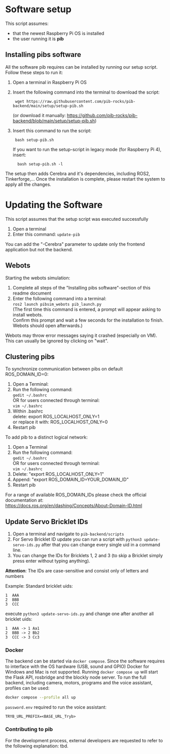 # Software setup

This script assumes:

- that the newest Raspberry Pi OS is installed
- the user running it is **pib**

## Installing pibs software

All the software pib requires can be installed by running our setup script.
Follow these steps to run it:

1. Open a terminal in Raspberry Pi OS

2. Insert the following command into the terminal to download the script:

        wget https://raw.githubusercontent.com/pib-rocks/pib-backend/main/setup/setup-pib.sh

   (or download it manually: https://github.com/pib-rocks/pib-backend/blob/main/setup/setup-pib.sh)

3. Insert this command to run the script:

        bash setup-pib.sh

   If you want to run the setup-script in legacy mode (for Raspberry Pi 4), insert:
               
         bash setup-pib.sh -l

The setup then adds Cerebra and it's dependencies, including ROS2, Tinkerforge,...
Once the installation is complete, please restart the system to apply all the changes.

# Updating the Software

This script assumes that the setup script was executed successfully

1. Open a terminal
2. Enter this command: `update-pib`

You can add the "-Cerebra" parameter to update only the frontend application but not the backend.

## Webots

Starting the webots simulation:

1. Complete all steps of the "Installing pibs software"-section of this readme document
2. Enter the following command into a terminal:  
   `ros2 launch pibsim_webots pib_launch.py`  
   (The first time this command is entered, a prompt will appear asking to install webots.  
   Confirm this prompt and wait a few seconds for the installation to finish. Webots should open afterwards.)

Webots may throw error messages saying it crashed (especially on VM). This can usually be ignored by clicking on "wait".

## Clustering pibs

To synchronize communication between pibs on default ROS_DOMAIN_ID=0:

1. Open a Terminal:
2. Run the following command:  
   `gedit ~/.bashrc`  
   OR for users connected through terminal:  
   `vim ~/.bashrc`
3. Within .bashrc  
   delete: export ROS_LOCALHOST_ONLY=1  
   or replace it with: ROS_LOCALHOST_ONLY=0
4. Restart pib

To add pib to a distinct logical network:

1. Open a Terminal
2. Run the following command:  
   `gedit ~/.bashrc`  
   OR for users connected through terminal:  
   `vim ~/.bashrc`
3. Delete: "export ROS_LOCALHOST_ONLY=1"
4. Append: "export ROS_DOMAIN_ID=YOUR_DOMAIN_ID"
5. Restart pib

For a range of available ROS_DOMAIN_IDs please check the official documentation at:  
https://docs.ros.org/en/dashing/Concepts/About-Domain-ID.html

## Update Servo Bricklet IDs

1. Open a terminal and navigate to `pib-backend/scripts`
2. For Servo Bricklet ID update you can run a script with `python3 update-servo-ids.py`
after that you can change every single uid in a command line. 
3. You can change the IDs for Bricklets 1, 2 and 3 (to skip a Bricklet simply press enter without typing anything).

**Attention**: The IDs are case-sensitive and consist only of letters and numbers


Example: 
   Standard bricklet uids: 
```
1  AAA
2  BBB
3  CCC
```

execute `python3 update-servo-ids.py` and change one after another all bricklet uids:
```
1  AAA -> 1 Aa1
2  BBB -> 2 Bb2
3  CCC -> 3 Cc3
```

### Docker

The backend can be started via `docker compose`. Since the software requires to interface with the OS hardware (USB,
sound and GPIO) Docker for Windows and Mac is not supported.
Running `docker compose up` will start the Flask API, rosbridge and the blockly node server. To run the full backend,
including camera, motors, programs and the voice assistant, profiles can be used:

```bash
docker compose --profile all up
```

`password.env` required to run the voice assistant:

```
TRYB_URL_PREFIX=<BASE_URL_Tryb>
```

### Contributing to pib

For the development process, external developers are requested to refer to the following explanation: tbd.